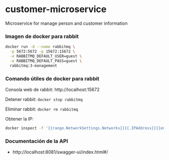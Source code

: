 # customer-microservice
Microservice for manage person and customer information

### Imagen de docker para rabbit
```bash
docker run -d --name rabbitmq \
  -p 5672:5672 -p 15672:15672 \
  -e RABBITMQ_DEFAULT_USER=guest \
  -e RABBITMQ_DEFAULT_PASS=guest \
  rabbitmq:3-management
```

### Comando útiles de docker para rabbit
Consola web de rabbit: http://localhost:15672

Detener rabbit: `docker stop rabbitmq`

Eliminar rabbit: `docker rm rabbitmq`

Obtener la IP: 
```bash
docker inspect -f '{{range.NetworkSettings.Networks}}{{.IPAddress}}{{end}}' rabbitmq
```


### Documentación de la API
- http://localhost:8081/swagger-ui/index.html#/
